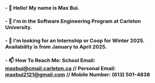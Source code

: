 ### - 👋 Hello! My name is Max Bui.
###
### - 👀 I'm in the Software Engineering Program at Carleton University.
###
### - 👯 I'm looking for an Internship or Coop for Winter 2025. Availability is from January to April 2025.
###
### - 📫 How To Reach Me: School Email: maxbui@cmail.carleton.ca // Personal Email: maxbui2121@gmail.com // Mobile Number: (613) 501-4838

<!--
**Maxsta69/Maxsta69** is a ✨ _special_ ✨ repository because its `README.md` (this file) appears on your GitHub profile.

Here are some ideas to get you started:

- 🔭 I’m currently working on ...
- 🌱 I’m currently learning ...
- 👯 I’m looking to collaborate on ...
- 🤔 I’m looking for help with ...
- 💬 Ask me about ...
- 📫 How to reach me: ...
- 😄 Pronouns: ...
- ⚡ Fun fact: ...
-->
